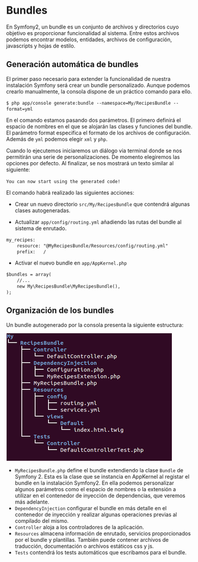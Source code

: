 # Bundles

En Symfony2, un bundle es un conjunto de archivos y directorios cuyo objetivo es proporcionar funcionalidad al sistema. Entre estos archivos podemos encontrar modelos, entidades, archivos de configuración, javascripts y hojas de estilo.

## Generación automática de bundles

El primer paso necesario para extender la funcionalidad de nuestra instalación Symfony será crear un bundle personalizado. Aunque podemos crearlo manualmente, la consola dispone de un práctico comando para ello.

```
$ php app/console generate:bundle --namespace=My/RecipesBundle --format=yml
```

En el comando estamos pasando dos parámetros. El primero definirá el espacio de nombres en el que se alojarán las clases y funciones del bundle. El parámetro format especifica el formato de los archivos de configuración. Además de `yml` podemos elegir `xml` y `php`.

Cuando lo ejecutemos iniciaremos un diálogo via terminal donde se nos permitirán una serie de personalizaciones. De momento elegiremos las opciones por defecto. Al finalizar, se nos mostrará un texto similar al siguiente:

`You can now start using the generated code!`

El comando habrá realizado las siguientes acciones:
- Crear un nuevo directorio `src/My/RecipesBundle` que contendrá algunas clases autogeneradas.

- Actualizar `app/config/routing.yml` añadiendo las rutas del bundle al sistema de enrutado.
```
my_recipes:
    resource: "@MyRecipesBundle/Resources/config/routing.yml"
    prefix:   /
```

- Activar el nuevo bundle en `app/AppKernel.php`
```
$bundles = array(
    //...
    new My\RecipesBundle\MyRecipesBundle(),
);
```


## Organización de los bundles
Un bundle autogenerado por la consola presenta la siguiente estructura:

![Árbol de directorios de un bundle](bundle_tree.png "Árbol de directorios de un bundle")


* `MyRecipesBundle.php` define el bundle extendiendo la clase `Bundle` de Symfony 2. Esta es la clase que se instancia en AppKernel al registar el bundle en la instalación Symfony2. En ella podemos personalizar algunos parámetros como el espacio de nombres o la extensión a utilizar en el contenedor de inyección de dependencias, que veremos más adelante.
* `DependencyInjection` configurar el bundle en más detalle en el contenedor de inyección y realizar algunas operaciones previas al compilado del mismo.
* `Controller` aloja a los controladores de la aplicación.
* `Resources` almacena información de enrutado, servicios proporcionados por el bundle y plantillas. También puede contener archivos de traducción, documentación o archivos estáticos css y js.
* `Tests` contendrá los tests automáticos que escribamos para el bundle.





